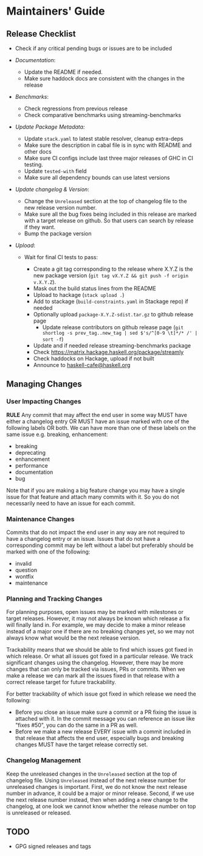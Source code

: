 # Maintainers' Guide

## Release Checklist

* Check if any critical pending bugs or issues are to be included
* _Documentation_:

    * Update the README if needed.
    * Make sure haddock docs are consistent with the changes in the release

* _Benchmarks_:

    * Check regressions from previous release
    * Check comparative benchmarks using streaming-benchmarks

* _Update Package Metadata:_

    * Update `stack.yaml` to latest stable resolver, cleanup extra-deps
    * Make sure the description in cabal file is in sync with README and other docs
    * Make sure CI configs include last three major releases of GHC in CI testing.
    * Update `tested-with` field
    * Make sure all dependency bounds can use latest versions

* _Update changelog & Version_:

    * Change the `Unreleased` section at the top of changelog file to the new
      release version number.
    * Make sure all the bug fixes being included in this release are marked
      with a target release on github. So that users can search by release if
      they want.
    * Bump the package version

* _Upload_:

    * Wait for final CI tests to pass:

        * Create a git tag corresponding to the release where X.Y.Z is the new
          package version (`git tag vX.Y.Z && git push -f origin v.X.Y.Z`).
        * Mask out the build status lines from the README
        * Upload to hackage (`stack upload .`)
        * Add to stackage (`build-constraints.yaml` in Stackage repo) if needed
        * Optionally upload `package-X.Y.Z-sdist.tar.gz` to github release page
            * Update release contributors on github release page
              (`git shortlog -s prev_tag..new_tag | sed $'s/^[0-9 \t]*/* /' | sort -f`)
        * Update and if needed release streaming-benchmarks package
        * Check https://matrix.hackage.haskell.org/package/streamly
        * Check haddocks on Hackage, upload if not built
        * Announce to haskell-cafe@haskell.org

## Managing Changes

### User Impacting Changes

__RULE__ Any commit that may affect the end user in some way MUST have either a
changelog entry OR MUST have an issue marked with one of the following labels
OR both.  We can have more than one of these labels on the same issue e.g.
breaking, enhancement:

* breaking
* deprecating
* enhancement
* performance
* documentation
* bug

Note that if you are making a big feature change you may have a single issue
for that feature and attach many commits with it. So you do not necessarily
need to have an issue for each commit.

### Maintenance Changes

Commits that do not impact the end user in any way are not required to have a
changelog entry or an issue.  Issues that do not have a corresponding commit
may be left without a label but preferably should be marked with one of the
following:

* invalid
* question
* wontfix
* maintenance

### Planning and Tracking Changes

For planning purposes, open issues may be marked with milestones or target
releases.  However, it may not always be known which release a fix will finally
land in.  For example, we may decide to make a minor release instead of a major
one if there are no breaking changes yet, so we may not always know what would
be the next release version.

Trackability means that we should be able to find which issues got fixed in
which release. Or what all issues got fixed in a particular release. We track
significant changes using the changelog. However, there may be more changes
that can only be tracked via issues, PRs or commits.  When we make a release we
can mark all the issues fixed in that release with a correct release target for
future trackability.

For better trackability of which issue got fixed in which release we need the
following:

* Before you close an issue make sure a commit or a PR fixing the issue is
  attached with it. In the commit message you can reference an issue like
  "fixes #50", you can do the same in a PR as well.
* Before we make a new release EVERY issue with a commit included in that
  release that affects the end user, especially bugs and breaking changes MUST
  have the target release correctly set.

### Changelog Management

Keep the unreleased changes in the `Unreleased` section at the top of changelog
file.  Using `Unreleased` instead of the next release number for unreleased
changes is important. First, we do not know the next release number in advance,
it could be a major or minor release.  Second, if we use the next release
number instead, then when adding a new change to the changelog, at one look we
cannot know whether the release number on top is unreleased or released.

## TODO

* GPG signed releases and tags
